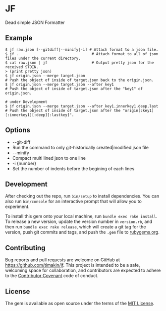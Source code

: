 JF
=====

Dead simple JSON Formatter

## Example

```
$ jf raw.json [--gitdiff|--minify|-i] # Attach format to a json file.
$ jf .                                 # Attach format to all of json files under the current directory.
$ cat raw.json | jf                    # Output pretty json for the received STDIN.
> (print pretty json)
$ jf origin.json --merge target.json                                  # Push the object of inside of target.json back to the origin.json.
$ jf origin.json --merge target.json --after key1                     # Push the object of inside of target.json after the "key1" of origin.json.

# under Development
$ jf origin.json --merge target.json --after key1.innerkey1.deep.last # Push the object of inside of target.json after the "origin[:key1][:innerkey1][:deep][:lastkey]".
```

## Options

- --git-diff
 - Run the command to only git-historically created|modified json file
- --minify
 - Compact multi lined json to one line
- -i {number}
 - Set the number of indents before the begining of each lines

## Development

After checking out the repo, run `bin/setup` to install dependencies. You can also run `bin/console` for an interactive prompt that will allow you to experiment.

To install this gem onto your local machine, run `bundle exec rake install`. To release a new version, update the version number in `version.rb`, and then run `bundle exec rake release`, which will create a git tag for the version, push git commits and tags, and push the `.gem` file to [rubygems.org](https://rubygems.org).

## Contributing

Bug reports and pull requests are welcome on GitHub at https://github.com/timakin/jf. This project is intended to be a safe, welcoming space for collaboration, and contributors are expected to adhere to the [Contributor Covenant](http://contributor-covenant.org) code of conduct.


## License

The gem is available as open source under the terms of the [MIT License](http://opensource.org/licenses/MIT).
